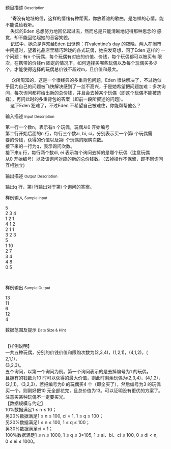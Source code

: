 <div class="panel panel-default">
<div class="area-title">
<span>
题目描述
<small>Description</small>
</span></div>
<div class="panel-body">

<p>    “寄没有地址的信，这样的情绪有种距离，你放着谁的歌曲，是怎样的心情。能不能说给我听。<br>    失忆的Eden 总想努力地回忆起过去，然而总是只能清晰地记得那种思念的 感觉，却不能回忆起她的音容笑貌。<br>    记忆中，她总是喜欢给Eden 出谜题：在valentine’s day 的夜晚，两人在闹市 中闲逛时，望着礼品店里精巧玲珑的各式玩偶，她突发奇想，问了Eden 这样的 一个问题：有n 个玩偶，每个玩偶有对应的价值、价钱，每个玩偶都可以被买有 限次，在携带的价钱m 固定的情况下，如何选择买哪些玩偶以及每个玩偶买多少个，才能使得选择的玩偶总价钱不超过m，且价值和最大。</p>
<p>     众所周知的，这是一个很经典的多重背包问题，Eden 很快解决了，不过她似乎因为自己的问题被飞快解决感到了一丝不高兴，于是她希望把问题加难：多次询问，每次询问都将给出新的总价钱，并且会去掉某个玩偶（即这个玩偶不能被选择），再问此时的多重背包的答案（即前一段所叙述的问题）。 <br>    这下Eden 犯难了，不过Eden 不希望自己被难住，你能帮帮他么？</p>

</div>
</div>

<div class="panel panel-default">
<div class="area-title">
<span>
输入描述
<small>Input Description</small>
</span></div>
<div class="panel-body">
<p>第一行一个数n，表示有n 个玩偶，玩偶从0 开始编号<br>第二行开始后面的n 行，每行三个数ai, bi, ci，分别表示买一个第i 个玩偶需<br>要的价钱，获得的价值以及第i 个玩偶的限购次数。<br>接下来的一行为q，表示询问次数。<br>接下来q 行，每行两个数di, ei 表示每个询问去掉的是哪个玩偶（注意玩偶<br>从0 开始编号）以及该询问对应的新的总价钱数。（去掉操作不保留，即不同询问互相独立)</p>

</div>
</div>
<div  class="panel panel-default">
<div class="area-title">
<span>
输出描述
<small>Output Description</small>
</span></div>
<div class="panel-body">

<p>输出q 行，第i 行输出对于第i 个询问的答案。</p>

</div>
</div>


<div class="panel panel-default">
<div class="area-title">
<span>
样例输入
<small>Sample Input</small>
</span></div>
<div class="panel-body">
<p>5<br>2 3 4<br>1 2 1<br>4 1 2<br>2 1 1<br>3 2 3<br>5<br>1 10<br>2 7<br>3 4<br>4 8<br>0 5</p>
<p> </p>

</div>
</div>

<div class="panel panel-default">
<div class="area-title">
<span>
样例输出
<small>Sample Output</small>
</span></div>
<div class="panel-body">
<p>13<br>11<br>6<br>12<br>4</p>

</div>
</div>

<div class="panel panel-default">
<div class="area-title">
<span>
数据范围及提示
<small>Data Size & Hint</small>
</span></div>
<div class="panel-body">
<p><br>【样例说明】<br>一共五种玩偶，分别的价钱价值和限购次数为(2,3,4)，(1,2,1)，(4,1,2)，(<br>2,1,1)，<br>(3,2,3)。<br>五个询问，以第一个询问为例。第一个询问表示的是去掉编号为1 的玩偶，<br>且拥有的钱数为10 时可以获得的最大价值，则此时剩余玩偶为(2,3,4)，(4,1,2)，<br>(2,1,1)，(3,2,3)，若把编号为0 的玩偶买4 个（即全买了），然后编号为3 的玩偶<br>买一个，则刚好把10 元全部花完，且总价值为13。可以证明没有更优的方案了。<br>注意买某种玩偶不一定要买光。<br>【数据规模与约定】<br>10%数据满足1 ≤ n ≤ 10；<br>另20%数据满足1 ≤ n ≤ 100, ci = 1, 1 ≤ q ≤ 100；<br>另20%数据满足1 ≤ n ≤ 100, 1 ≤ q ≤ 100；<br>另30%数据满足ci = 1；<br>100%数据满足1 ≤ n ≤ 1000, 1 ≤ q ≤ 3*105, 1 ≤ ai、bi、ci ≤ 100, 0 ≤ di &lt; n,<br>0 ≤ ei ≤ 1000。</p>
</div>
</div>